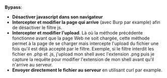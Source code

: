 **Bypass**: 
- **Désactiver javascript dans son navigateur**
- **Intercepter et modifier la page qui arrive** (avec Burp par example) afin de désactiver le filtre js.
- **Intercepter et modifier l'upload**. Là où la méthode précédente fonctionne avant que la page Web ne soit chargée, cette méthode permet à la page de se charger mais intercepte l'upload du fichier une fois qu'il est déjà accepté par le filtre. Exemple, si le filtre interdit les fichier en .php et .js, j'upload mon shell avec l'extension .png puis je capture la requête pour modifier l'extension de mon shell avant qu'il n'arrive au serveur.
- **Envoyer directement le fichier au serveur** en utilisant curl par example.